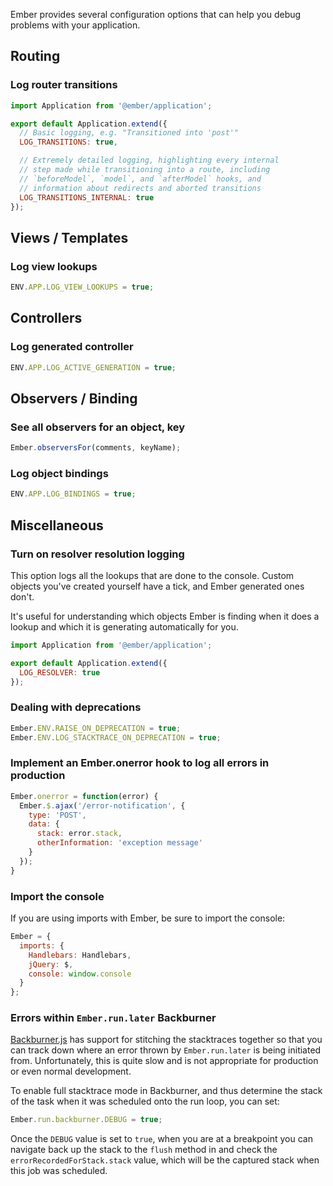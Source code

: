 Ember provides several configuration options that can help you debug problems
with your application.

## Routing

### Log router transitions

```javascript {data-filename=app/app.js}
import Application from '@ember/application';

export default Application.extend({
  // Basic logging, e.g. "Transitioned into 'post'"
  LOG_TRANSITIONS: true,

  // Extremely detailed logging, highlighting every internal
  // step made while transitioning into a route, including
  // `beforeModel`, `model`, and `afterModel` hooks, and
  // information about redirects and aborted transitions
  LOG_TRANSITIONS_INTERNAL: true
});
```
## Views / Templates

### Log view lookups

```javascript {data-filename=config/environment.js}
ENV.APP.LOG_VIEW_LOOKUPS = true;
```

## Controllers

### Log generated controller

```javascript {data-filename=config/environment.js}
ENV.APP.LOG_ACTIVE_GENERATION = true;
```

## Observers / Binding

### See all observers for an object, key

```javascript
Ember.observersFor(comments, keyName);
```

### Log object bindings

```javascript {data-filename=config/environments.js}
ENV.APP.LOG_BINDINGS = true;
```

## Miscellaneous

### Turn on resolver resolution logging

This option logs all the lookups that are done to the console. Custom objects
you've created yourself have a tick, and Ember generated ones don't.

It's useful for understanding which objects Ember is finding when it does a lookup
and which it is generating automatically for you.

```javascript {data-filename=app/app.js}
import Application from '@ember/application';

export default Application.extend({
  LOG_RESOLVER: true
});
```
### Dealing with deprecations

```javascript
Ember.ENV.RAISE_ON_DEPRECATION = true;
Ember.ENV.LOG_STACKTRACE_ON_DEPRECATION = true;
```

### Implement an Ember.onerror hook to log all errors in production

```javascript
Ember.onerror = function(error) {
  Ember.$.ajax('/error-notification', {
    type: 'POST',
    data: {
      stack: error.stack,
      otherInformation: 'exception message'
    }
  });
}
```

### Import the console

If you are using imports with Ember, be sure to import the console:

```javascript
Ember = {
  imports: {
    Handlebars: Handlebars,
    jQuery: $,
    console: window.console
  }
};
```

### Errors within `Ember.run.later` Backburner

[Backburner.js](https://github.com/ebryn/backburner.js) has support for stitching the stacktraces together so that you can
track down where an error thrown by `Ember.run.later` is being initiated from. Unfortunately,
this is quite slow and is not appropriate for production or even normal development.

To enable full stacktrace mode in Backburner, and thus determine the stack of the task
when it was scheduled onto the run loop, you can set:

```javascript
Ember.run.backburner.DEBUG = true;
```

Once the `DEBUG` value is set to `true`, when you are at a breakpoint you can navigate
back up the stack to the `flush` method in and check the `errorRecordedForStack.stack`
value, which will be the captured stack when this job was scheduled.
